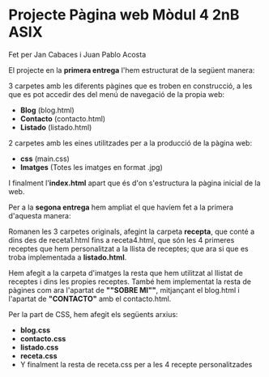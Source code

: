 # Projecte Pàgina web Mòdul 4 2nB ASIX
Fet per Jan Cabaces i Juan Pablo Acosta

El projecte en la **primera entrega** l'hem estructurat de la següent manera:

3 carpetes amb les diferents pàgines que es troben en construcció, a les que es pot accedir des del menú de navegació de la propia web:

- **Blog** (blog.html)
- **Contacto** (contacto.html)
- **Listado** (listado.html)

2 carpetes amb les eines utilitzades per a la producció de la pàgina web:

- **css** (main.css)
- **Imatges** (Totes les imatges en format .jpg)

I finalment l'**index.html** apart que és d'on s'estructura la pàgina inicial de la web.

Per a la **segona entrega** hem ampliat el que havíem fet a la primera d'aquesta manera:

Romanen les 3 carpetes originals, afegint la carpeta **recepta**, que conté a dins des de receta1.html fins a receta4.html, que són les 4 primeres receptes que hem personalitzat a la llista de receptes; que ara si que es troba implementada a **listado.html**.

Hem afegit a la carpeta d'imatges la resta que hem utilitzat al llistat de receptes i dins les propies receptes.
També hem implementat la resta de pàgines com ara l'apartat de **""SOBRE MI""**, mitjançant el blog.html i l'apartat de **"CONTACTO"** amb el contacto.html.

Per la part de CSS, hem afegit els següents arxius:

- **blog.css**
- **contacto.css**
- **listado.css**
- **receta.css**
- Y finalment la resta de receta.css per a les 4 recepte personalitzades
